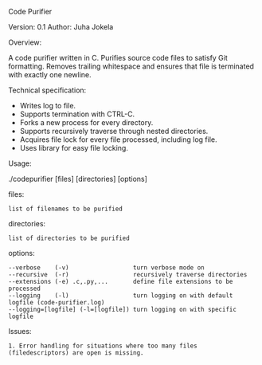 Code Purifier

Version: 0.1
Author: Juha Jokela

Overview:

A code purifier written in C. Purifies source code files to satisfy Git formatting. Removes trailing whitespace and ensures that file is terminated with exactly one newline.

Technical specification:

 - Writes log to file.
 - Supports termination with CTRL-C.
 - Forks a new process for every directory.
 - Supports recursively traverse through nested directories.
 - Acquires file lock for every file processed, including log file.
 - Uses library for easy file locking.

Usage:

./codepurifier [files] [directories] [options]

files:

	list of filenames to be purified

directories:

	list of directories to be purified

options:

	--verbose    (-v)                  turn verbose mode on
	--recursive  (-r)                  recursively traverse directories
	--extensions (-e) .c,.py,...       define file extensions to be processed
	--logging    (-l)                  turn logging on with default logfile (code-purifier.log)
	--logging=[logfile] (-l=[logfile]) turn logging on with specific logfile

Issues:

	1. Error handling for situations where too many files (filedescriptors) are open is missing.
